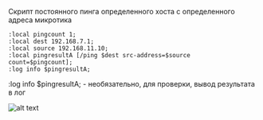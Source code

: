 Скрипт постоянного пинга определенного хоста с определенного адреса микротика

```mikrotik
:local pingcount 1;
:local dest 192.168.7.1;
:local source 192.168.11.10;
:local pingresultA [/ping $dest src-address=$source  count=$pingcount];
:log info $pingresultA;
```
:log info $pingresultA; - необязательно, для проверки, вывод результата в лог

![alt text](scripts/pic/111.png "scr")
